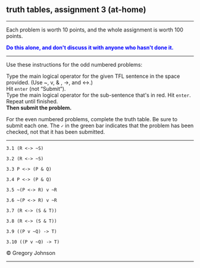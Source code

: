 ## truth tables, assignment 3 (at-home)

---

Each problem is worth 10 points, and the whole assignment is worth 100 points. 

<span style="color:blue">**Do this alone, and don't discuss it with anyone who hasn't done it.**</span>

---

Use these instructions for the odd numbered problems:

Type the main logical operator for the given TFL sentence in the space provided. (Use ~, v, & , ->, and <->.)<br>
Hit `enter` (not &ldquo;Submit&rdquo;).<br> 
Type the main logical operator for the sub-sentence that's in red. Hit `enter`.<br> 
Repeat until finished.<br>
**Then submit the problem.**

For the even numbered problems, complete the truth table. Be sure to submit each one. The `✓` in the green bar indicates that the problem has been checked, not that it has been submitted.

---

~~~{.SynChecker .Match system="magnusSL"  points="10" late-credit="8"}
3.1 (R <-> ~S)
~~~
~~~{.TruthTable .Simple system="magnusSL" options="nocounterexample" points="10" late-credit="8"}
3.2 (R <-> ~S)
~~~

~~~{.SynChecker .Match system="magnusSL"  points="10" late-credit="8"}
3.3 P <-> (P & Q)
~~~
~~~{.TruthTable .Simple system="magnusSL" options="nocounterexample" points="10" late-credit="8"}
3.4 P <-> (P & Q)
~~~

~~~{.SynChecker .Match system="magnusSL"  points="10" late-credit="8"}
3.5 ~(P <-> R) v ~R
~~~
~~~{.TruthTable .Simple system="magnusSL" options="nocounterexample" points="10" late-credit="8"}
3.6 ~(P <-> R) v ~R
~~~

~~~{.SynChecker .Match system="magnusSL"  points="10" late-credit="8"}
3.7 (R <-> (S & T))
~~~
~~~{.TruthTable .Simple system="magnusSL" options="nocounterexample" points="10" late-credit="8"}
3.8 (R <-> (S & T))
~~~

~~~{.SynChecker .Match system="magnusSL"  points="10" late-credit="8"}
3.9 ((P v ~Q) -> T)
~~~
~~~{.TruthTable .Simple system="magnusSL" options="nocounterexample" points="10" late-credit="8"}
3.10 ((P v ~Q) -> T)
~~~

<p>&copy; <script>document.write(new Date().getFullYear())</script> Gregory Johnson</p> 

---